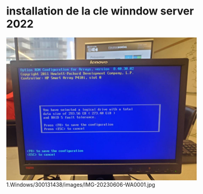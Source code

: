 # installation de la cle winndow server 2022
</img> <img src=images/IMG-20230606-WA0001.jpg width='' height='' > </img>
1.Windows/300131438/images/IMG-20230606-WA0001.jpg
